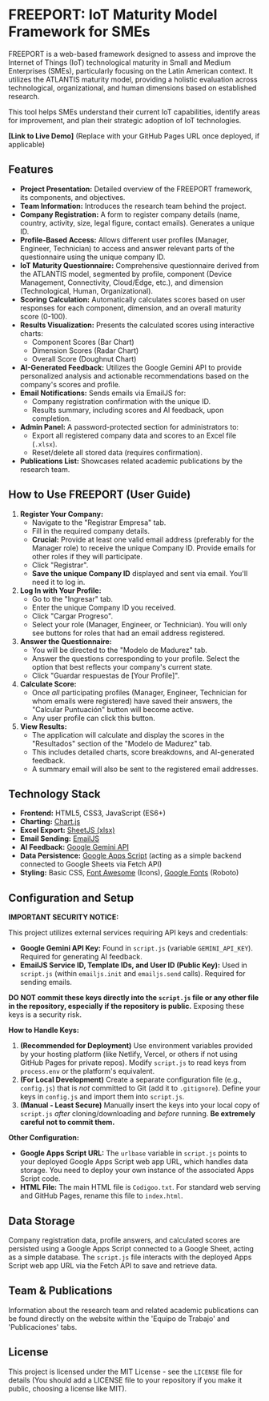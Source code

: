 # FREEPORT: IoT Maturity Model Framework for SMEs

FREEPORT is a web-based framework designed to assess and improve the Internet of Things (IoT) technological maturity in Small and Medium Enterprises (SMEs), particularly focusing on the Latin American context. It utilizes the ATLANTIS maturity model, providing a holistic evaluation across technological, organizational, and human dimensions based on established research.

This tool helps SMEs understand their current IoT capabilities, identify areas for improvement, and plan their strategic adoption of IoT technologies.

**[Link to Live Demo]** (Replace with your GitHub Pages URL once deployed, if applicable)

## Features

*   **Project Presentation:** Detailed overview of the FREEPORT framework, its components, and objectives.
*   **Team Information:** Introduces the research team behind the project.
*   **Company Registration:** A form to register company details (name, country, activity, size, legal figure, contact emails). Generates a unique ID.
*   **Profile-Based Access:** Allows different user profiles (Manager, Engineer, Technician) to access and answer relevant parts of the questionnaire using the unique company ID.
*   **IoT Maturity Questionnaire:** Comprehensive questionnaire derived from the ATLANTIS model, segmented by profile, component (Device Management, Connectivity, Cloud/Edge, etc.), and dimension (Technological, Human, Organizational).
*   **Scoring Calculation:** Automatically calculates scores based on user responses for each component, dimension, and an overall maturity score (0-100).
*   **Results Visualization:** Presents the calculated scores using interactive charts:
    *   Component Scores (Bar Chart)
    *   Dimension Scores (Radar Chart)
    *   Overall Score (Doughnut Chart)
*   **AI-Generated Feedback:** Utilizes the Google Gemini API to provide personalized analysis and actionable recommendations based on the company's scores and profile.
*   **Email Notifications:** Sends emails via EmailJS for:
    *   Company registration confirmation with the unique ID.
    *   Results summary, including scores and AI feedback, upon completion.
*   **Admin Panel:** A password-protected section for administrators to:
    *   Export all registered company data and scores to an Excel file (`.xlsx`).
    *   Reset/delete all stored data (requires confirmation).
*   **Publications List:** Showcases related academic publications by the research team.

## How to Use FREEPORT (User Guide)

1.  **Register Your Company:**
    *   Navigate to the "Registrar Empresa" tab.
    *   Fill in the required company details.
    *   **Crucial:** Provide at least one valid email address (preferably for the Manager role) to receive the unique Company ID. Provide emails for other roles if they will participate.
    *   Click "Registrar".
    *   **Save the unique Company ID** displayed and sent via email. You'll need it to log in.
2.  **Log In with Your Profile:**
    *   Go to the "Ingresar" tab.
    *   Enter the unique Company ID you received.
    *   Click "Cargar Progreso".
    *   Select your role (Manager, Engineer, or Technician). You will only see buttons for roles that had an email address registered.
3.  **Answer the Questionnaire:**
    *   You will be directed to the "Modelo de Madurez" tab.
    *   Answer the questions corresponding to your profile. Select the option that best reflects your company's current state.
    *   Click "Guardar respuestas de [Your Profile]".
4.  **Calculate Score:**
    *   Once *all* participating profiles (Manager, Engineer, Technician for whom emails were registered) have saved their answers, the "Calcular Puntuación" button will become active.
    *   Any user profile can click this button.
5.  **View Results:**
    *   The application will calculate and display the scores in the "Resultados" section of the "Modelo de Madurez" tab.
    *   This includes detailed charts, score breakdowns, and AI-generated feedback.
    *   A summary email will also be sent to the registered email addresses.

## Technology Stack

*   **Frontend:** HTML5, CSS3, JavaScript (ES6+)
*   **Charting:** [Chart.js](https://www.chartjs.org/)
*   **Excel Export:** [SheetJS (xlsx)](https://sheetjs.com/)
*   **Email Sending:** [EmailJS](https://www.emailjs.com/)
*   **AI Feedback:** [Google Gemini API](https://ai.google.dev/)
*   **Data Persistence:** [Google Apps Script](https://developers.google.com/apps-script) (acting as a simple backend connected to Google Sheets via Fetch API)
*   **Styling:** Basic CSS, [Font Awesome](https://fontawesome.com/) (Icons), [Google Fonts](https://fonts.google.com/) (Roboto)

## Configuration and Setup

**IMPORTANT SECURITY NOTICE:**

This project utilizes external services requiring API keys and credentials:

*   **Google Gemini API Key:** Found in `script.js` (variable `GEMINI_API_KEY`). Required for generating AI feedback.
*   **EmailJS Service ID, Template IDs, and User ID (Public Key):** Used in `script.js` (within `emailjs.init` and `emailjs.send` calls). Required for sending emails.

**DO NOT commit these keys directly into the `script.js` file or any other file in the repository, especially if the repository is public.** Exposing these keys is a security risk.

**How to Handle Keys:**

1.  **(Recommended for Deployment)** Use environment variables provided by your hosting platform (like Netlify, Vercel, or others if not using GitHub Pages for private repos). Modify `script.js` to read keys from `process.env` or the platform's equivalent.
2.  **(For Local Development)** Create a separate configuration file (e.g., `config.js`) that is *not* committed to Git (add it to `.gitignore`). Define your keys in `config.js` and import them into `script.js`.
3.  **(Manual - Least Secure)** Manually insert the keys into your local copy of `script.js` *after* cloning/downloading and *before* running. **Be extremely careful not to commit them.**

**Other Configuration:**

*   **Google Apps Script URL:** The `urlbase` variable in `script.js` points to your deployed Google Apps Script web app URL, which handles data storage. You need to deploy your own instance of the associated Apps Script code.
*   **HTML File:** The main HTML file is `Codigoo.txt`. For standard web serving and GitHub Pages, rename this file to `index.html`.

## Data Storage

Company registration data, profile answers, and calculated scores are persisted using a Google Apps Script connected to a Google Sheet, acting as a simple database. The `script.js` file interacts with the deployed Apps Script web app URL via the Fetch API to save and retrieve data.

## Team & Publications

Information about the research team and related academic publications can be found directly on the website within the 'Equipo de Trabajo' and 'Publicaciones' tabs.

## License

This project is licensed under the MIT License - see the `LICENSE` file for details (You should add a LICENSE file to your repository if you make it public, choosing a license like MIT).
